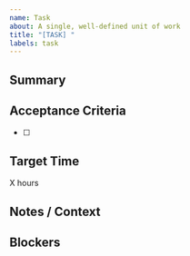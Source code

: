 ```yaml
---
name: Task
about: A single, well-defined unit of work
title: "[TASK] "
labels: task
---
```


## Summary
<!-- One or two sentences explaining the task -->

## Acceptance Criteria
<!-- Checklist of what must be true for this task to be "done" -->
- [ ]

## Target Time
X hours

## Notes / Context
<!-- Any background information -->

## Blockers
<!-- If blockers appear during the task, list them here -->
